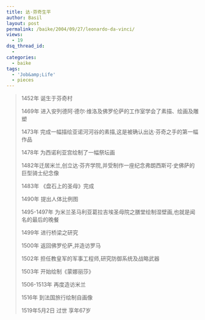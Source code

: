 ```yaml
---
title: 达·芬奇生平
author: Basil
layout: post
permalink: /baike/2004/09/27/leonardo-da-vinci/
views:
  - 19
dsq_thread_id:
  - 
categories:
  - baike
tags:
  - 'Job&amp;Life'
  - pieces
---
```

> 1452年 诞生于芬奇村
> 
> 1469年 进入安列德阿·德尔·维洛及佛罗伦萨的工作室学会了素描、绘画及雕塑
> 
> 1473年 完成一幅描绘亚诺河河谷的素描,这是被确认出达·芬奇之手的第一幅作品
> 
> 1478年 为西诺利亚宫绘制了一幅祭坛画
> 
> 1482年迁居米兰,创立达·芬齐学院,并受制作一座纪念弗朗西斯可·史佛萨的巨型骑士纪念像
> 
> 1483年 《盘石上的圣母》完成
> 
> 1490年 提出人体比例图
> 
> 1495-1497年 为米兰圣马利亚葛拉吉埃圣母院之膳堂绘制湿壁画,也就是闻名的最后的晚餐
> 
> 1499年 进行桥梁之研究
> 
> 1500年 返回佛罗伦萨,并造访罗马
> 
> 1502年 担任教皇军的军事工程师,研究防御系统及战略武器
> 
> 1503年 开始绘制《蒙娜丽莎》
> 
> 1506-1513年 再度造访米兰
> 
> 1516年 到法国旅行绘制自画像
> 
> 1519年5月2日 过世 享年67岁